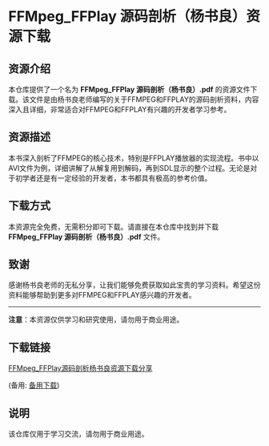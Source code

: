 # FFMpeg_FFPlay 源码剖析（杨书良）资源下载

## 资源介绍

本仓库提供了一个名为 **FFMpeg_FFPlay 源码剖析（杨书良）.pdf** 的资源文件下载。该文件是由杨书良老师编写的关于FFMPEG和FFPLAY的源码剖析资料，内容深入且详细，非常适合对FFMPEG和FFPLAY有兴趣的开发者学习参考。

## 资源描述

本书深入剖析了FFMPEG的核心技术，特别是FFPLAY播放器的实现流程。书中以AVI文件为例，详细讲解了从解复用到解码，再到SDL显示的整个过程。无论是对于初学者还是有一定经验的开发者，本书都具有极高的参考价值。

## 下载方式

本资源完全免费，无需积分即可下载。请直接在本仓库中找到并下载 **FFMpeg_FFPlay 源码剖析（杨书良）.pdf** 文件。

## 致谢

感谢杨书良老师的无私分享，让我们能够免费获取如此宝贵的学习资料。希望这份资料能够帮助到更多对FFMPEG和FFPLAY感兴趣的开发者。

---

**注意**：本资源仅供学习和研究使用，请勿用于商业用途。

## 下载链接
[FFMpeg_FFPlay源码剖析杨书良资源下载分享](https://pan.quark.cn/s/6a03a2fe99ed) 

(备用: [备用下载](https://pan.baidu.com/s/16GrkZIpFyia7WzhhM9s5yg?pwd=1234))

## 说明

该仓库仅用于学习交流，请勿用于商业用途。
